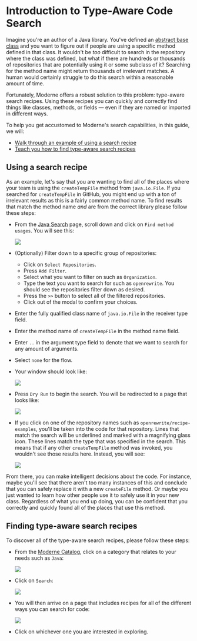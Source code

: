 # Introduction to Type-Aware Code Search

Imagine you're an author of a Java library. You've defined an [abstract base class](https://docs.oracle.com/javase/tutorial/java/IandI/abstract.html) and you want to figure out if people are using a specific method defined in that class. It wouldn't be _too_ difficult to search in the repository where the class was defined, but what if there are hundreds or thousands of repositories that are potentially using it or some subclass of it? Searching for the method name might return thousands of irrelevant matches. A human would certainly struggle to do this search within a reasonable amount of time.

Fortunately, Moderne offers a robust solution to this problem: type-aware search recipes. Using these recipes you can quickly and correctly find things like classes, methods, or fields — even if they are named or imported in different ways. 

To help you get accustomed to Moderne's search capabilities, in this guide, we will:
* [Walk through an example of using a search recipe](#using-a-search-recipe)
* [Teach you how to find type-aware search recipes](#finding-type-aware-search-recipes)

## Using a search recipe

As an example, let's say that you are wanting to find all of the places where your team is using the `createTempFile` method from `java.io.File`. If you searched for `createTempFile` in GitHub, you might end up with a ton of irrelevant results as this is a fairly common method name. To find results that match the method name _and_ are from the correct library please follow these steps:

* From the [Java Search](https://public.moderne.io/catalog/org.openrewrite.java.search) page, scroll down and click on `Find method usages`. You will see this: 

    ![](../.gitbook/assets/find-method-usage-empty.png)

* (Optionally) Filter down to a specific group of repositories:
  * Click on `Select Repositories`.
  * Press `Add Filter`. 
  * Select what you want to filter on such as `Organization`.
  * Type the text you want to search for such as `openrewrite`. You should see the repositories filter down as desired.
  * Press the `>>` button to select all of the filtered repositories. 
  * Click out of the modal to confirm your choices.

* Enter the fully qualified class name of `java.io.File` in the receiver type field.
* Enter the method name of `createTempFile` in the method name field.
* Enter `..` in the argument type field to denote that we want to search for any amount of arguments.
* Select `none` for the flow.
* Your window should look like: 

    ![](../.gitbook/assets/find-method-usage-openrewrite.png)

* Press `Dry Run` to begin the search. You will be redirected to a page that looks like:

    ![](../.gitbook/assets/find-method-usage-results.png)

* If you click on one of the repository names such as `openrewrite/recipe-examples`, you'll be taken into the code for that repository. Lines that match the search will be underlined and marked with a magnifying glass icon. These lines match the type that was specified in the search. This means that if any other `createTempFile` method was invoked, you wouldn't see those results here. Instead, you will see:

    ![](../.gitbook/assets/find-method-usage-result.png)

From there, you can make intelligent decisions about the code. For instance, maybe you'll see that there aren't too many instances of this and conclude that you can safely replace it with a new `createFile` method. Or maybe you just wanted to learn how other people use it to safely use it in your new class. Regardless of what you end up doing, you can be confident that you correctly and quickly found all of the places that use this method. 

## Finding type-aware search recipes

To discover all of the type-aware search recipes, please follow these steps:

* From the [Moderne Catalog](https://public.moderne.io/catalog), click on a category that relates to your needs such as `Java`:

    ![](../.gitbook/assets/moderne-catalog.png)

* Click on `Search`:

    ![](../.gitbook/assets/search-recipe-group.png)

* You will then arrive on a page that includes recipes for all of the different ways you can search for code:

    ![](../.gitbook/assets/search-recipe-examples.png)

* Click on whichever one you are interested in exploring. 
